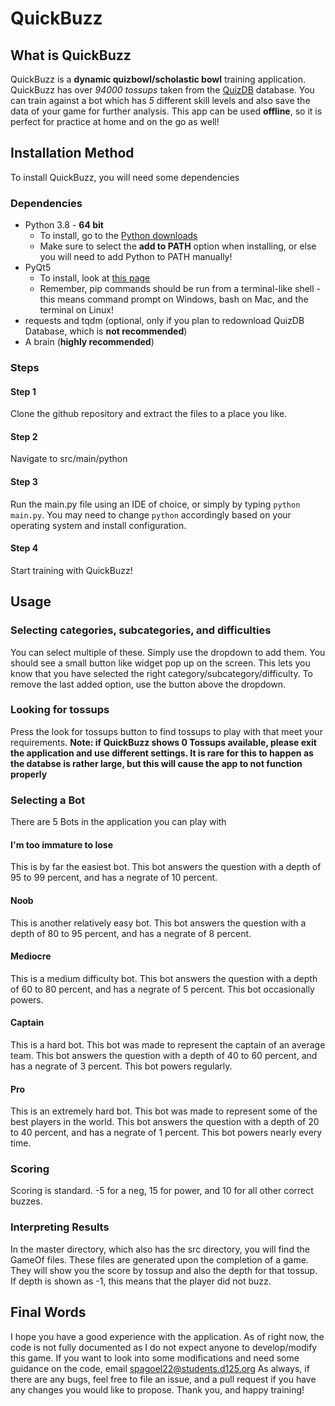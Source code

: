 # QuickBuzz
## What is QuickBuzz
QuickBuzz is a **dynamic quizbowl/scholastic bowl** training application. QuickBuzz has over *94000 tossups* taken from the [QuizDB](https://www.quizdb.org) database. You can train against a bot which has *5* different skill levels and also save the data of your game for further analysis. This app can be used **offline**, so it is perfect for practice at home and on the go as well!
## Installation Method
To install QuickBuzz, you will need some dependencies
### Dependencies
  * Python 3.8 - **64 bit**
    * To install, go to the [Python downloads](https://www.python.org/downloads/)
    * Make sure to select the **add to PATH** option when installing, or else you will need to add Python to PATH manually!
  * PyQt5
    * To install, look at [this page](https://pypi.org/project/PyQt5/)
    * Remember, pip commands should be run from a terminal-like shell - this means command prompt on Windows, bash on Mac, and the terminal on Linux!
  * requests and tqdm (optional, only if you plan to redownload QuizDB Database, which is **not recommended**)
  * A brain (**highly recommended**)
### Steps
#### Step 1
Clone the github repository and extract the files to a place you like.
#### Step 2
Navigate to src/main/python
#### Step 3
Run the main.py file using an IDE of choice, or simply by typing `python main.py`. You may need to change `python` accordingly based on your operating system and install configuration.
#### Step 4
Start training with QuickBuzz!
## Usage
### Selecting categories, subcategories, and difficulties
You can select multiple of these. Simply use the dropdown to add them. You should see a small button like widget pop up on the screen. This lets you know that you have selected the right category/subcategory/difficulty. To remove the last added option, use the button above the dropdown.
### Looking for tossups
Press the look for tossups button to find tossups to play with that meet your requirements. **Note: if QuickBuzz shows 0 Tossups available, please exit the application and use different settings. It is rare for this to happen as the databse is rather large, but this will cause the app to not function properly**
### Selecting a Bot
There are 5 Bots in the application you can play with
#### I'm too immature to lose
This is by far the easiest bot. This bot answers the question with a depth of 95 to 99 percent, and has a negrate of 10 percent.
#### Noob
This is another relatively easy bot. This bot answers the question with a depth of 80 to 95 percent, and has a negrate of 8 percent.
#### Mediocre
This is a medium difficulty bot. This bot answers the question with a depth of 60 to 80 percent, and has a negrate of 5 percent. This bot occasionally powers.
#### Captain
This is a hard bot. This bot was made to represent the captain of an average team. This bot answers the question with a depth of 40 to 60 percent, and has a negrate of 3 percent. This bot powers regularly.
#### Pro
This is an extremely hard bot. This bot was made to represent some of the best players in the world. This bot answers the question with a depth of 20 to 40 percent, and has a negrate of 1 percent. This bot powers nearly every time.
### Scoring
Scoring is standard. -5 for a neg, 15 for power, and 10 for all other correct buzzes.
### Interpreting Results
In the master directory, which also has the src directory, you will find the GameOf files. These files are generated upon the completion of a game. They will show you the score by tossup and also the depth for that tossup. If depth is shown as -1, this means that the player did not buzz.
## Final Words
I hope you have a good experience with the application. As of right now, the code is not fully documented as I do not expect anyone to develop/modify this game. If you want to look into some modifications and need some guidance on the code, email spagoel22@students.d125.org
As always, if there are any bugs, feel free to file an issue, and a pull request if you have any changes you would like to propose.
Thank you, and happy training!
